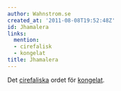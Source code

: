 ```yaml
---
author: Wahnstrom.se
created_at: '2011-08-08T19:52:48Z'
id: Jhamalera
links:
  mention:
  - cirefalisk
  - kongelat
title: Jhamalera
---
```


Det [cirefaliska] ordet för [kongelat].

  [cirefaliska]: cirefalisk
  [kongelat]: kongelat